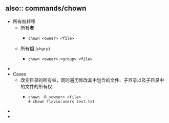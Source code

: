 also:: commands/chown
-
- 所有权转移
  - 所有**者**
    - ```shell
      chown <owner> <file>
      ```
  - 所有**组** (`chgrp`)
    - ```shell
      chown <owner>:<group> <file>
      ```
-
- Cases
  - 改变目录的所有权，同时遍历修改其中包含的文件、子目录以及子目录中的文件的所有权
    - ```shell
      chown -R <owner> <file>
      # chown flavio:users test.txt
      ```
-
-